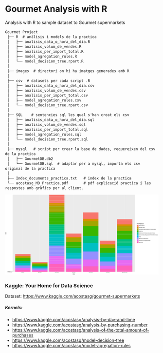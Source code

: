 # Gourmet Analysis with R

Analysis with R to sample dataset to Gourmet supermarkets

````
Gourmet Project
 ├── R  # anàlisis i models de la practica
 │   ├── analisis_data_o_hora_del_dia.R
 │   ├── analisis_volum_de_vendes.R
 │   ├── analisis_per_import_total.R
 │   ├── model_agregation_rules.R
 │   └── model_decision_tree.rpart.R
 │   
 ├── images  # directori on hi ha imatges generades amb R
 │   
 ├── csv  # datasets per cada script .R
 │   ├── analisis_data_o_hora_del_dia.csv
 │   ├── analisis_volum_de_vendes.csv
 │   ├── analisis_per_import_total.csv
 │   ├── model_agregation_rules.csv
 │   └── model_decision_tree.rpart.csv
 │   
 ├── SQL    # sentencies sql les qual s'han creat els csv
 │   ├── analisis_data_o_hora_del_dia.sql
 │   ├── analisis_volum_de_vendes.sql
 │   ├── analisis_per_import_total.sql
 │   ├── model_agregation_rules.sql
 │   └── model_decision_tree.rpart.sql
 │
 ├── mysql   # script per crear la base de dades, requereixen del csv de la practica
 │   ├── GourmetDB.db2
 │   └── GourmetDB.sql  # adaptar per a mysql, importa els csv original de la practica
 │ 
 ├── Index_documents_practica.txt   # index de la practica
 └── acostasg_MD_Practica.pdf       # pdf explicació practica i les respostes amb gràfics per al client.
 ````
 
 ![Sample to view data](images/dia_de_la_semana_i_professio.png)
 
### Kaggle: Your Home for Data Science
 
 Dataset: https://www.kaggle.com/acostasg/gourmet-supermarkets
 
##### Kernels:
* https://www.kaggle.com/acostasg/analysis-by-day-and-time
* https://www.kaggle.com/acostasg/analysis-by-purchasing-number
* https://www.kaggle.com/acostasg/analysis-of-the-total-amount-of-purchases
* https://www.kaggle.com/acostasg/model-decision-tree
* https://www.kaggle.com/acostasg/model-agregation-rules
